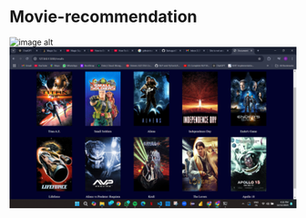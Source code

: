 # Movie-recommendation
![image alt]([https://github.com/Bahugun0042/Movie-recommendation/blob/b11df6d0f2ab5511d5d31e9dba536d10e134e94d/Screenshot%20(183).png](https://github.com/Bahugun0042/Movie-recommendation/blob/84d33b1fec40ad10328196081a3cedcacf810b10/Screenshot%20(185).png))
![image alt](https://github.com/Bahugun0042/Movie-recommendation/blob/b11df6d0f2ab5511d5d31e9dba536d10e134e94d/Screenshot%20(184).png)
